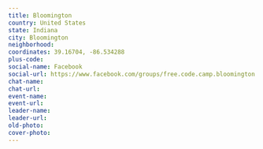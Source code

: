 ```yaml
---
title: Bloomington
country: United States
state: Indiana
city: Bloomington
neighborhood: 
coordinates: 39.16704, -86.534288
plus-code:
social-name: Facebook
social-url: https://www.facebook.com/groups/free.code.camp.bloomington.in
chat-name:
chat-url:
event-name:
event-url:
leader-name:
leader-url:
old-photo: 
cover-photo:
---
```

